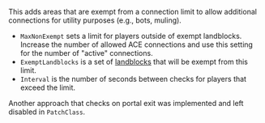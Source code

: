 ﻿This adds areas that are exempt from a connection limit to allow additional connections for utility purposes (e.g., bots, muling).

*  `MaxNonExempt` sets a limit for players outside of exempt landblocks.  
  Increase the number of allowed ACE connections and use this setting for the number of "active" connections.
* `ExemptLandblocks` is a set of [landblocks](https://docs.google.com/spreadsheets/d/122xOw3IKCezaTDjC_hggWSVzYJ_9M_zUUtGEXkwNXfs/edit#gid=734303881) that will be exempt from this limit.
* `Interval` is the number of seconds between checks for players that exceed the limit.  



Another approach that checks on portal exit was implemented and left disabled in `PatchClass`.